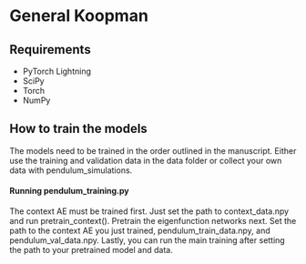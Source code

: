 # General Koopman
## Requirements
- PyTorch Lightning
- SciPy
- Torch
- NumPy
## How to train the models
The models need to be trained in the order outlined in the manuscript. Either use the training and validation data in the data folder or collect your own data with pendulum_simulations. 

#### Running pendulum_training.py
The context AE must be trained first. Just set the path to context_data.npy and run pretrain_context(). Pretrain the eigenfunction networks next. Set the path to the context AE you just trained, pendulum_train_data.npy, and pendulum_val_data.npy. Lastly, you can run the main training after setting the path to your pretrained model and data. 



